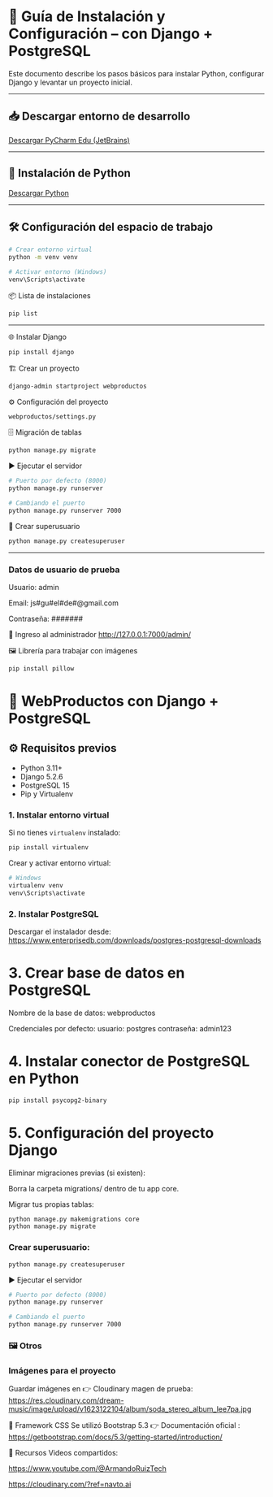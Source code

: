 # 🚀 Guía de Instalación y Configuración – con Django + PostgreSQL

Este documento describe los pasos básicos para instalar Python, configurar Django y levantar un proyecto inicial.

---

## 📥 Descargar entorno de desarrollo

[Descargar PyCharm Edu (JetBrains)](https://www.jetbrains.com/es-es/edu-products/download/download-thanks-pce.html)

---

## 🐍 Instalación de Python

[Descargar Python](https://www.python.org/)

---

## 🛠️ Configuración del espacio de trabajo

```bash
# Crear entorno virtual
python -m venv venv

# Activar entorno (Windows)
venv\Scripts\activate
```

📦 Lista de instalaciones

```bash
pip list
```

---

🌐 Instalar Django

```bash
pip install django
```

🏗️ Crear un proyecto

```bash
django-admin startproject webproductos
```

⚙️ Configuración del proyecto

```bash
webproductos/settings.py
```

🗄️ Migración de tablas

```bash
python manage.py migrate
```

▶️ Ejecutar el servidor

```bash
# Puerto por defecto (8000)
python manage.py runserver

# Cambiando el puerto
python manage.py runserver 7000
```

👤 Crear superusuario

```bash
python manage.py createsuperuser
```

---

### Datos de usuario de prueba

Usuario: admin

Email: js#gu#el#de#@gmail.com

Contraseña: #######

🔑 Ingreso al administrador
http://127.0.0.1:7000/admin/

🖼️ Librería para trabajar con imágenes

```bash
pip install pillow
```

# 🛒 WebProductos con Django + PostgreSQL

## ⚙️ Requisitos previos

- Python 3.11+
- Django 5.2.6
- PostgreSQL 15
- Pip y Virtualenv

### 1. Instalar entorno virtual

Si no tienes `virtualenv` instalado:

```bash
pip install virtualenv
```

Crear y activar entorno virtual:

```bash
# Windows
virtualenv venv
venv\Scripts\activate
```

### 2. Instalar PostgreSQL

Descargar el instalador desde: https://www.enterprisedb.com/downloads/postgres-postgresql-downloads

# 3. Crear base de datos en PostgreSQL

Nombre de la base de datos: webproductos

Credenciales por defecto:
usuario: postgres
contraseña: admin123

# 4. Instalar conector de PostgreSQL en Python

```bash
pip install psycopg2-binary
```

# 5. Configuración del proyecto Django

Eliminar migraciones previas (si existen):

Borra la carpeta migrations/ dentro de tu app core.

Migrar tus propias tablas:

```bash
python manage.py makemigrations core
python manage.py migrate
```

### Crear superusuario:

```bash
python manage.py createsuperuser
```

▶️ Ejecutar el servidor

```bash
# Puerto por defecto (8000)
python manage.py runserver

# Cambiando el puerto
python manage.py runserver 7000
```

### 🖼️ Otros

### Imágenes para el proyecto

Guardar imágenes en 👉 Cloudinary
magen de prueba: https://res.cloudinary.com/dream-music/image/upload/v1623122104/album/soda_stereo_album_lee7pa.jpg

🎨 Framework CSS
Se utilizó Bootstrap 5.3
👉 Documentación oficial : https://getbootstrap.com/docs/5.3/getting-started/introduction/

📂 Recursos
Videos compartidos:

https://www.youtube.com/@ArmandoRuizTech

https://cloudinary.com/?ref=navto.ai
